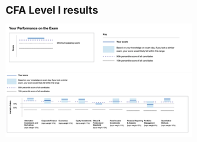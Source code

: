 # CFA Level I results

<img src="Screenshot 2019-08-05 at 11.47.01 PM.png" />
    
    
<img src="Screenshot 2019-08-05 at 11.48.00 PM.png" />    
